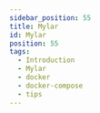 ```yaml
---
sidebar_position: 55
title: Mylar
id: Mylar
position: 55
tags:
  - Introduction
  - Mylar
  - docker
  - docker-compose
  - tips
---
```

